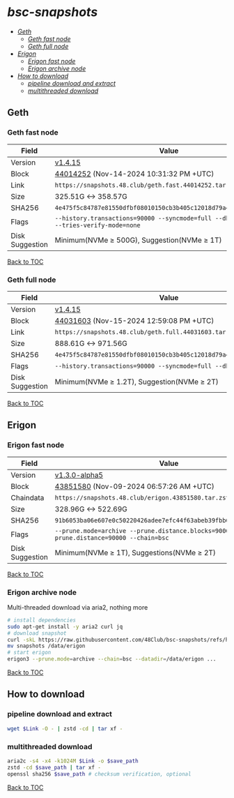 # *bsc-snapshots*


- *[Geth](#geth)*
    - *[Geth fast node](#geth-fast-node)*
    - *[Geth full node](#geth-full-node)*
- *[Erigon](#erigon)*
    - *[Erigon fast node](#erigon-fast-node)*
    - *[Erigon archive node](#erigon-archive-node)*
- *[How to download](#how-to-download)*
    - *[pipeline download and extract](#pipeline-download-and-extract)*
    - *[multithreaded download](#multithreaded-download)*

## Geth
### Geth fast node

| Field |Value |
| --- | --- |
| Version | [v1.4.15](https://github.com/bnb-chain/bsc/releases/tag/v1.4.15) |
| Block | [44014252](https://bscscan.com/block/44014252) (Nov-14-2024 10:31:32 PM +UTC) |
| Link | `https://snapshots.48.club/geth.fast.44014252.tar.zst` |
| Size | 325.51G <-> 358.57G |
| SHA256 | `4e475f5c84787e81550dfbf08010150cb3b405c12018d79a42f777ac4dcaf07a` |
| Flags | `--history.transactions=90000 --syncmode=full --db.engine=pebble --tries-verify-mode=none` |
| Disk Suggestion | Minimum(NVMe ≥ 500G), Suggestion(NVMe ≥ 1T) |

[Back to TOC](#bsc-snapshots)

### Geth full node

| Field |Value |
| --- | --- |
| Version | [v1.4.15](https://github.com/bnb-chain/bsc/releases/tag/v1.4.15) |
| Block | [44031603](https://bscscan.com/block/44031603) (Nov-15-2024 12:59:08 PM +UTC) |
| Link | `https://snapshots.48.club/geth.full.44031603.tar.zst` |
| Size | 888.61G <-> 971.56G |
| SHA256 | `4e475f5c84787e81550dfbf08010150cb3b405c12018d79a42f777ac4dcaf07a` |
| Flags | `--history.transactions=90000 --syncmode=full --db.engine=pebble` |
| Disk Suggestion | Minimum(NVMe ≥ 1.2T), Suggestion(NVMe ≥ 2T) |

[Back to TOC](#bsc-snapshots)

## Erigon
### Erigon fast node

| Field |Value |
| --- | --- |
| Version | [v1.3.0-alpha5](https://github.com/node-real/bsc-erigon/releases/tag/v1.3.0-alpha5) |
| Block | [43851580](https://bscscan.com/block/43851580) (Nov-09-2024 06:57:26 AM +UTC) |
| Chaindata | `https://snapshots.48.club/erigon.43851580.tar.zst` |
| Size | 328.96G <-> 522.69G |
| SHA256 | `91b6053ba06e607e0c50220426adee7efc44f63abeb39fbb6c29c3acdc92a9f7` |
| Flags | `--prune.mode=archive --prune.distance.blocks=90000 --prune.distance=90000 --chain=bsc` |
| Disk Suggestion | Minimum(NVMe ≥ 1T), Suggestions(NVMe ≥ 2T) |

[Back to TOC](#bsc-snapshots)

### Erigon archive node

Multi-threaded download via aria2, nothing more

```bash
# install dependencies
sudo apt-get install -y aria2 curl jq
# download snapshot
curl -skL https://raw.githubusercontent.com/48Club/bsc-snapshots/refs/heads/main/script/erigon_archive_download.sh | bash
mv snapshots /data/erigon
# start erigon
erigon3 --prune.mode=archive --chain=bsc --datadir=/data/erigon ...
```

[Back to TOC](#bsc-snapshots)

## How to download
### pipeline download and extract

```bash
wget $Link -O - | zstd -cd | tar xf -
```

### multithreaded download

```bash
aria2c -s4 -x4 -k1024M $Link -o $save_path
zstd -cd $save_path | tar xf -
openssl sha256 $save_path # checksum verification, optional
```

[Back to TOC](#bsc-snapshots)
